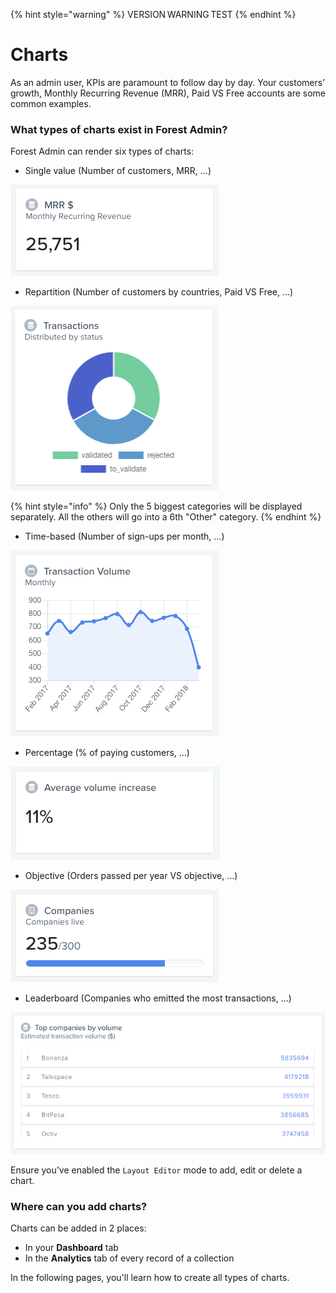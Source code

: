 {% hint style="warning" %}
VERSION WARNING TEST
{% endhint %}

# Charts

As an admin user, KPIs are paramount to follow day by day. Your customers’ growth, Monthly Recurring Revenue (MRR), Paid VS Free accounts are some common examples.

### What types of charts exist in Forest Admin?

Forest Admin can render six types of charts:

* Single value (Number of customers, MRR, …)

![](<../../.gitbook/assets/image (270).png>)

* Repartition (Number of customers by countries, Paid VS Free, …)

![](<../../.gitbook/assets/image (271).png>)

{% hint style="info" %}
Only the 5 biggest categories will be displayed separately. All the others will go into a 6th "Other" category.
{% endhint %}

* Time-based (Number of sign-ups per month, …)

![](<../../.gitbook/assets/image (272).png>)

* Percentage (% of paying customers, …)

![](<../../.gitbook/assets/image (273).png>)

* Objective (Orders passed per year VS objective, …)

![](<../../.gitbook/assets/image (275).png>)

* Leaderboard (Companies who emitted the most transactions, …)

![](<../../.gitbook/assets/image (274).png>)



Ensure you’ve enabled the `Layout Editor` mode to add, edit or delete a chart.

### Where can you add charts?

Charts can be added in 2 places:

* In your **Dashboard** tab
* In the **Analytics** tab of every record of a collection

In the following pages, you'll learn how to create all types of charts.

